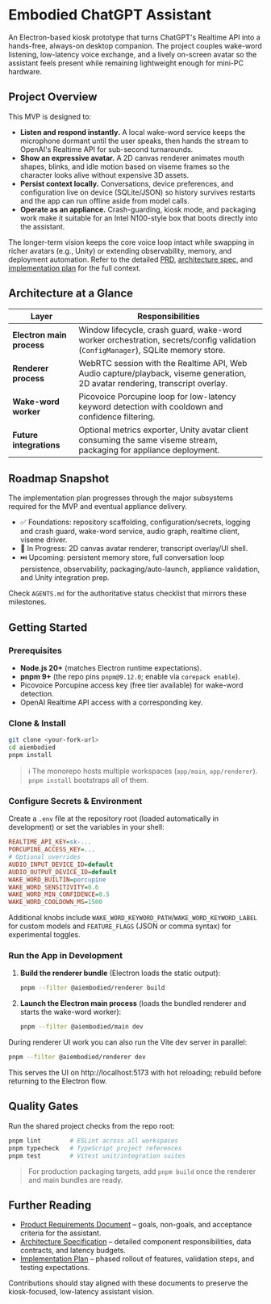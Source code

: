 # Embodied ChatGPT Assistant

An Electron-based kiosk prototype that turns ChatGPT's Realtime API into a hands-free, always-on desktop companion. The project couples wake-word listening, low-latency voice exchange, and a lively on-screen avatar so the assistant feels present while remaining lightweight enough for mini-PC hardware.

## Project Overview

This MVP is designed to:

- **Listen and respond instantly.** A local wake-word service keeps the microphone dormant until the user speaks, then hands the stream to OpenAI's Realtime API for sub-second turnarounds.
- **Show an expressive avatar.** A 2D canvas renderer animates mouth shapes, blinks, and idle motion based on viseme frames so the character looks alive without expensive 3D assets.
- **Persist context locally.** Conversations, device preferences, and configuration live on device (SQLite/JSON) so history survives restarts and the app can run offline aside from model calls.
- **Operate as an appliance.** Crash-guarding, kiosk mode, and packaging work make it suitable for an Intel N100-style box that boots directly into the assistant.

The longer-term vision keeps the core voice loop intact while swapping in richer avatars (e.g., Unity) or extending observability, memory, and deployment automation. Refer to the detailed [PRD](prd.md), [architecture spec](archspec.md), and [implementation plan](plan.md) for the full context.

## Architecture at a Glance

| Layer | Responsibilities |
| --- | --- |
| **Electron main process** | Window lifecycle, crash guard, wake-word worker orchestration, secrets/config validation (`ConfigManager`), SQLite memory store. |
| **Renderer process** | WebRTC session with the Realtime API, Web Audio capture/playback, viseme generation, 2D avatar rendering, transcript overlay. |
| **Wake-word worker** | Picovoice Porcupine loop for low-latency keyword detection with cooldown and confidence filtering. |
| **Future integrations** | Optional metrics exporter, Unity avatar client consuming the same viseme stream, packaging for appliance deployment. |

## Roadmap Snapshot

The implementation plan progresses through the major subsystems required for the MVP and eventual appliance delivery.

- ✅ Foundations: repository scaffolding, configuration/secrets, logging and crash guard, wake-word service, audio graph, realtime client, viseme driver.
- 🚧 In Progress: 2D canvas avatar renderer, transcript overlay/UI shell.
- ⏭️ Upcoming: persistent memory store, full conversation loop persistence, observability, packaging/auto-launch, appliance validation, and Unity integration prep.

Check `AGENTS.md` for the authoritative status checklist that mirrors these milestones.

## Getting Started

### Prerequisites

- **Node.js 20+** (matches Electron runtime expectations).
- **pnpm 9+** (the repo pins `pnpm@9.12.0`; enable via `corepack enable`).
- Picovoice Porcupine access key (free tier available) for wake-word detection.
- OpenAI Realtime API access with a corresponding key.

### Clone & Install

```bash
git clone <your-fork-url>
cd aiembodied
pnpm install
```

> ℹ️ The monorepo hosts multiple workspaces (`app/main`, `app/renderer`). `pnpm install` bootstraps all of them.

### Configure Secrets & Environment

Create a `.env` file at the repository root (loaded automatically in development) or set the variables in your shell:

```ini
REALTIME_API_KEY=sk-...
PORCUPINE_ACCESS_KEY=...
# Optional overrides
AUDIO_INPUT_DEVICE_ID=default
AUDIO_OUTPUT_DEVICE_ID=default
WAKE_WORD_BUILTIN=porcupine
WAKE_WORD_SENSITIVITY=0.6
WAKE_WORD_MIN_CONFIDENCE=0.5
WAKE_WORD_COOLDOWN_MS=1500
```

Additional knobs include `WAKE_WORD_KEYWORD_PATH`/`WAKE_WORD_KEYWORD_LABEL` for custom models and `FEATURE_FLAGS` (JSON or comma syntax) for experimental toggles.

### Run the App in Development

1. **Build the renderer bundle** (Electron loads the static output):
   ```bash
   pnpm --filter @aiembodied/renderer build
   ```
2. **Launch the Electron main process** (loads the bundled renderer and starts the wake-word worker):
   ```bash
   pnpm --filter @aiembodied/main dev
   ```

During renderer UI work you can also run the Vite dev server in parallel:

```bash
pnpm --filter @aiembodied/renderer dev
```

This serves the UI on http://localhost:5173 with hot reloading; rebuild before returning to the Electron flow.

## Quality Gates

Run the shared project checks from the repo root:

```bash
pnpm lint        # ESLint across all workspaces
pnpm typecheck   # TypeScript project references
pnpm test        # Vitest unit/integration suites
```

> For production packaging targets, add `pnpm build` once the renderer and main bundles are ready.

## Further Reading

- [Product Requirements Document](prd.md) – goals, non-goals, and acceptance criteria for the assistant.
- [Architecture Specification](archspec.md) – detailed component responsibilities, data contracts, and latency budgets.
- [Implementation Plan](plan.md) – phased rollout of features, validation steps, and testing expectations.

Contributions should stay aligned with these documents to preserve the kiosk-focused, low-latency assistant vision.
